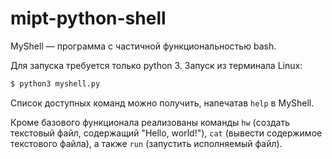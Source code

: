 # mipt-python-shell

MyShell &mdash; программа с частичной функциональностью bash.

Для запуска требуется только python 3. Запуск из терминала Linux:

```bash
$ python3 myshell.py
```

Список доступных команд можно получить, напечатав `help` в MyShell.

Кроме базового функционала реализованы команды `hw` (создать текстовый файл, содержащий "Hello, world!"), `cat` (вывести содержимое текстового файла), а также `run` (запустить исполняемый файл).
